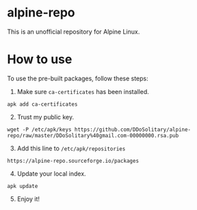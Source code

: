 # alpine-repo

This is an unofficial repository for Alpine Linux.

# How to use

To use the pre-built packages, follow these steps:

1. Make sure `ca-certificates` has been installed.

```
apk add ca-certificates
```

2. Trust my public key.

```
wget -P /etc/apk/keys https://github.com/DDoSolitary/alpine-repo/raw/master/DDoSolitary%40gmail.com-00000000.rsa.pub
```

3. Add this line to `/etc/apk/repositories`

```
https://alpine-repo.sourceforge.io/packages
```

4. Update your local index.

```
apk update
```

5. Enjoy it!
